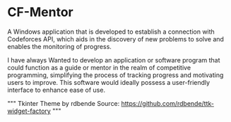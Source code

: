 # CF-Mentor
A Windows application that is developed to establish a connection with Codeforces API, which aids in the discovery of new problems to solve and enables the monitoring of progress.

I have always Wanted to develop an application or software program that could function as a guide or mentor in the realm of competitive programming, simplifying the process of tracking progress and motivating users to improve. This software would ideally possess a user-friendly interface to enhance ease of use.




"""
Tkinter Theme by rdbende
Source: https://github.com/rdbende/ttk-widget-factory
"""
